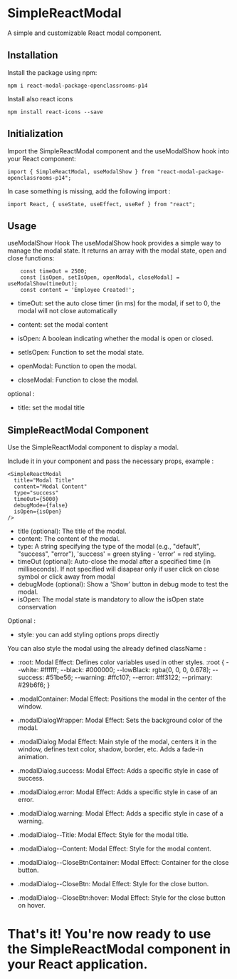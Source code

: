 # SimpleReactModal

A simple and customizable React modal component.

## Installation

Install the package using npm:

```
npm i react-modal-package-openclassrooms-p14
```

Install also react icons

```
npm install react-icons --save
```

## Initialization
Import the SimpleReactModal component and the useModalShow hook into your React component:

```
import { SimpleReactModal, useModalShow } from "react-modal-package-openclassrooms-p14";
```

In case something is missing, add the following import :
```
import React, { useState, useEffect, useRef } from "react";
```


## Usage
useModalShow Hook
The useModalShow hook provides a simple way to manage the modal state. It returns an array with the modal state, open and close functions:
```
	const timeOut = 2500;
	const [isOpen, setIsOpen, openModal, closeModal] = useModalShow(timeOut);
	const content = 'Employee Created!';
```

- timeOut: set the auto close timer (in ms) for the modal, if set to 0, the modal will not close automatically
- content: set the modal content

- isOpen: A boolean indicating whether the modal is open or closed.
- setIsOpen: Function to set the modal state.
- openModal: Function to open the modal.
- closeModal: Function to close the modal.

optional :
- title: set the modal title


## SimpleReactModal Component
Use the SimpleReactModal component to display a modal.

Include it in your component and pass the necessary props, example :

```
<SimpleReactModal
  title="Modal Title"
  content="Modal Content"
  type="success"
  timeOut={5000}
  debugMode={false}
  isOpen={isOpen}
/>
```

- title (optional): The title of the modal.
- content: The content of the modal.
- type: A string specifying the type of the modal (e.g., "default", "success", "error"), 'success' = green styling - 'error' = red styling.
- timeOut (optional): Auto-close the modal after a specified time (in milliseconds). If not specified will disapear only if user click on close symbol or click away from modal
- debugMode (optional): Show a 'Show' button in debug mode to test the modal.
- isOpen: The modal state is mandatory to allow the isOpen state conservation


Optional :
- style: you can add styling options props directly

You can also style the modal using the already defined className :


- :root: Modal Effect: Defines color variables used in other styles.
:root {
	--white: #ffffff;
	--black: #000000;
	--lowBlack: rgba(0, 0, 0, 0.678);
	--success: #51be56;
	--warning: #ffc107;
	--error: #ff3122;
	--primary: #29b6f6;
}

- .modalContainer: Modal Effect: Positions the modal in the center of the window.

- .modalDialogWrapper: Modal Effect: Sets the background color of the modal.

- .modalDialog Modal Effect: Main style of the modal, centers it in the window, defines text color, shadow, border, etc. Adds a fade-in animation.

- .modalDialog.success: Modal Effect: Adds a specific style in case of success.

- .modalDialog.error: Modal Effect: Adds a specific style in case of an error.

- .modalDialog.warning: Modal Effect: Adds a specific style in case of a warning.

- .modalDialog--Title: Modal Effect: Style for the modal title.

- .modalDialog--Content: Modal Effect: Style for the modal content.

- .modalDialog--CloseBtnContainer: Modal Effect: Container for the close button.

- .modalDialog--CloseBtn: Modal Effect: Style for the close button.

- .modalDialog--CloseBtn:hover: Modal Effect: Style for the close button on hover.

# That's it! You're now ready to use the SimpleReactModal component in your React application.